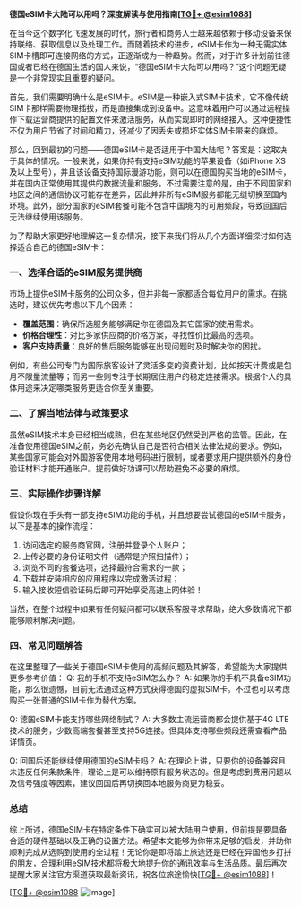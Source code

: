 **德国eSIM卡大陆可以用吗？深度解读与使用指南[[TG💪+ @esim1088](https://t.me/s/esim1088)]**

在当今这个数字化飞速发展的时代，旅行者和商务人士越来越依赖于移动设备来保持联络、获取信息以及处理工作。而随着技术的进步，eSIM卡作为一种无需实体SIM卡槽即可连接网络的方式，正逐渐成为一种趋势。然而，对于许多计划前往德国或者已经在德国生活的国人来说，“德国eSIM卡大陆可以用吗？”这个问题无疑是一个非常现实且重要的疑问。

首先，我们需要明确什么是eSIM卡。eSIM是一种嵌入式SIM卡技术，它不像传统SIM卡那样需要物理插拔，而是直接集成到设备中。这意味着用户可以通过远程操作下载运营商提供的配置文件来激活服务，从而实现即时的网络接入。这种便捷性不仅为用户节省了时间和精力，还减少了因丢失或损坏实体SIM卡带来的麻烦。

那么，回到最初的问题——德国eSIM卡是否适用于中国大陆呢？答案是：这取决于具体的情况。一般来说，如果你持有支持eSIM功能的苹果设备（如iPhone XS及以上型号），并且该设备支持国际漫游功能，则可以在德国购买当地的eSIM卡，并在国内正常使用其提供的数据流量和服务。不过需要注意的是，由于不同国家和地区之间的通信协议可能存在差异，因此并非所有eSIM服务都能无缝切换至国内环境。此外，部分国家的eSIM套餐可能不包含中国境内的可用频段，导致回国后无法继续使用该服务。

为了帮助大家更好地理解这一复杂情况，接下来我们将从几个方面详细探讨如何选择适合自己的德国eSIM卡：

### 一、选择合适的eSIM服务提供商

市场上提供eSIM卡服务的公司众多，但并非每一家都适合每位用户的需求。在挑选时，建议优先考虑以下几个因素：
- **覆盖范围**：确保所选服务能够满足你在德国及其它国家的使用需求。
- **价格合理性**：对比多家供应商的价格方案，寻找性价比最高的选项。
- **客户支持质量**：良好的售后服务能够在出现问题时及时解决你的困扰。

例如，有些公司专门为国际旅客设计了灵活多变的资费计划，比如按天计费或是包月不限量流量等；而另一些则专注于长期居住用户的稳定连接需求。根据个人的具体用途来决定哪类服务更适合你至关重要。

### 二、了解当地法律与政策要求

虽然eSIM技术本身已经相当成熟，但在某些地区仍然受到严格的监管。因此，在准备使用德国eSIM之前，务必先确认自己是否符合相关法律法规的要求。例如，某些国家可能会对外国游客使用本地号码进行限制，或者要求用户提供额外的身份验证材料才能开通账户。提前做好功课可以帮助避免不必要的麻烦。

### 三、实际操作步骤详解

假设你现在手头有一部支持eSIM功能的手机，并且想要尝试德国的eSIM卡服务，以下是基本的操作流程：
1. 访问选定的服务商官网，注册并登录个人账户；
2. 上传必要的身份证明文件（通常是护照扫描件）；
3. 浏览不同的套餐选项，选择最符合需求的一款；
4. 下载并安装相应的应用程序以完成激活过程；
5. 输入接收短信验证码后即可开始享受高速上网体验！

当然，在整个过程中如果有任何疑问都可以联系客服寻求帮助，绝大多数情况下都能够顺利解决问题。

### 四、常见问题解答

在这里整理了一些关于德国eSIM卡使用的高频问题及其解答，希望能为大家提供更多参考价值：
Q: 我的手机不支持eSIM怎么办？
A: 如果你的手机不具备eSIM功能，那么很遗憾，目前无法通过这种方式获得德国的虚拟SIM卡。不过也可以考虑购买一张普通的SIM卡作为替代方案。

Q: 德国eSIM卡能支持哪些网络制式？
A: 大多数主流运营商都会提供基于4G LTE技术的服务，少数高端套餐甚至支持5G连接。但具体支持哪些频段还需查看产品详情页。

Q: 回国后还能继续使用德国的eSIM卡吗？
A: 在理论上讲，只要你的设备兼容且未违反任何条款条件，理论上是可以维持原有服务状态的。但是考虑到费用问题以及信号强度等因素，建议回国后再切换回本地服务商更为稳妥。

### 总结

综上所述，德国eSIM卡在特定条件下确实可以被大陆用户使用，但前提是要具备合适的硬件基础以及正确的设置方法。希望本文能够为你带来足够的启发，并助你顺利完成从选购到使用的全过程！无论你是即将踏上旅途还是已经在异国他乡打拼的朋友，合理利用eSIM技术都将极大地提升你的通讯效率与生活品质。最后再次提醒大家关注官方渠道获取最新资讯，祝各位旅途愉快[[TG💪+ @esim1088](https://t.me/s/esim1088)]！

[[TG💪+ @esim1088](https://t.me/s/esim1088) ![Image](https://i.postimg.cc/4NQfJmqS/Snipaste-2025-05-13-00-14-12.png)]